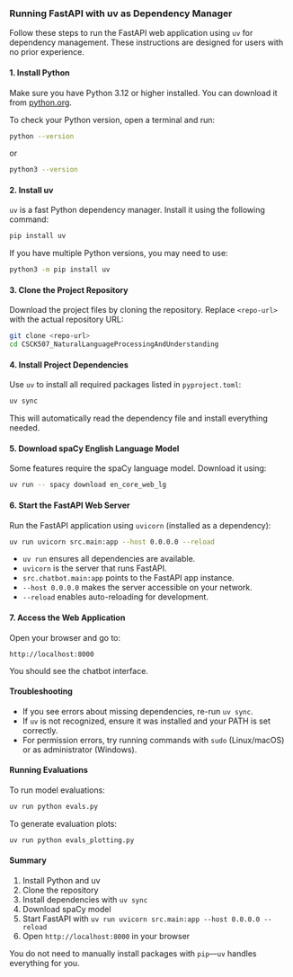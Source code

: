 ### Running FastAPI with uv as Dependency Manager

Follow these steps to run the FastAPI web application using `uv` for dependency management. These instructions are designed for users with no prior experience.

#### 1. Install Python

Make sure you have Python 3.12 or higher installed. You can download it from [python.org](https://www.python.org/downloads/).

To check your Python version, open a terminal and run:
```bash
python --version
```
or
```bash
python3 --version
```

#### 2. Install uv

`uv` is a fast Python dependency manager. Install it using the following command:
```bash
pip install uv
```
If you have multiple Python versions, you may need to use:
```bash
python3 -m pip install uv
```

#### 3. Clone the Project Repository

Download the project files by cloning the repository. Replace `<repo-url>` with the actual repository URL:
```bash
git clone <repo-url>
cd CSCK507_NaturalLanguageProcessingAndUnderstanding
```

#### 4. Install Project Dependencies

Use `uv` to install all required packages listed in `pyproject.toml`:
```bash
uv sync
```
This will automatically read the dependency file and install everything needed.

#### 5. Download spaCy English Language Model

Some features require the spaCy language model. Download it using:
```bash
uv run -- spacy download en_core_web_lg
```

#### 6. Start the FastAPI Web Server

Run the FastAPI application using `uvicorn` (installed as a dependency):
```bash
uv run uvicorn src.main:app --host 0.0.0.0 --reload
```
- `uv run` ensures all dependencies are available.
- `uvicorn` is the server that runs FastAPI.
- `src.chatbot.main:app` points to the FastAPI app instance.
- `--host 0.0.0.0` makes the server accessible on your network.
- `--reload` enables auto-reloading for development.

#### 7. Access the Web Application

Open your browser and go to:
```
http://localhost:8000
```
You should see the chatbot interface.

#### Troubleshooting

- If you see errors about missing dependencies, re-run `uv sync`.
- If `uv` is not recognized, ensure it was installed and your PATH is set correctly.
- For permission errors, try running commands with `sudo` (Linux/macOS) or as administrator (Windows).

#### Running Evaluations

To run model evaluations:

```bash
uv run python evals.py
```

To generate evaluation plots:

```bash
uv run python evals_plotting.py
```

#### Summary

1. Install Python and uv
2. Clone the repository
3. Install dependencies with `uv sync`
4. Download spaCy model
5. Start FastAPI with `uv run uvicorn src.main:app --host 0.0.0.0 --reload`
6. Open `http://localhost:8000` in your browser

You do not need to manually install packages with `pip`—`uv` handles everything for you.
